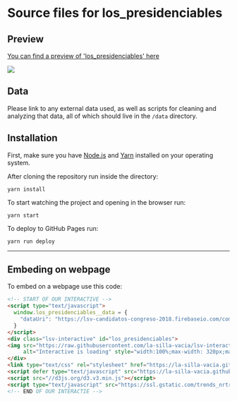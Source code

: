 Source files for los_presidenciables
=====

## Preview

[You can find a preview of 'los_presidenciables' here](https://la-silla-vacia.github.io/los_presidenciables)

![](https://raw.githubusercontent.com/la-silla-vacia/los_presidenciables/master/dev/screenshot.png)

## Data
Please link to any external data used, as well as scripts for cleaning and analyzing that data, all of which should live in the `/data` directory.

## Installation
First, make sure you have [Node.js](https://nodejs.org/) and [Yarn](https://yarnpkg.com/en/) installed on your operating system.

After cloning the repository run inside the directory:
```
yarn install
```

To start watching the project and opening in the browser run:
```
yarn start
```

To deploy to GitHub Pages run:
```
yarn run deploy
```

---

## Embeding on webpage
To embed on a webpage use this code:
```html
<!-- START OF OUR INTERACTIVE -->
<script type="text/javascript">
  window.los_presidenciables__data = {
    "dataUri": "https://lsv-candidatos-congreso-2018.firebaseio.com/comparacion.json"
  }
</script>
<div class="lsv-interactive" id="los_presidenciables">
<img src="https://raw.githubusercontent.com/la-silla-vacia/lsv-interactive/master/misc/lsvi-loading.gif"
     alt="Interactive is loading" style="width:100%;max-width: 320px;margin: 4em auto;display: block;">
</div>
<link type="text/css" rel="stylesheet" href="https://la-silla-vacia.github.io/los_presidenciables/styles.css" />
<script defer type="text/javascript" src="https://la-silla-vacia.github.io/los_presidenciables/script.js"></script>
<script src="//d3js.org/d3.v3.min.js"></script>
<script type="text/javascript" src="https://ssl.gstatic.com/trends_nrtr/1328_RC04/embed_loader.js"></script>
<!-- END OF OUR INTERACTIE -->
```
